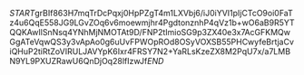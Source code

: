 $START$grBIf863H7mqTrDcPqxj0HpPZgT4m1LXVbj6/iJ0iYVI1pIjCTcO9oi0FaTz4u6QqE558JG9LGvZOq6v6moewmjhr4PgdtonznhP4qVz1b+wO6aB9R5YTQQKAwIlSnNsq4YNhMjNMOTAt9D/FNP2tImioSG9p3ZX40e3x7AcGFKMQwGgATeVqwQS3y3vApAo0g6uUvFPWOpROd8OSyVOXSB55PHCwyfeBrtjaCviQHuP2tiRtZoVIRULJAVYpK6Ixr4FRSY7N2+YaRLsKzeZX8M2PqU7x/a7LMBN9YL9PXUZRawU6QnDjOq28lfIzwJf$END$